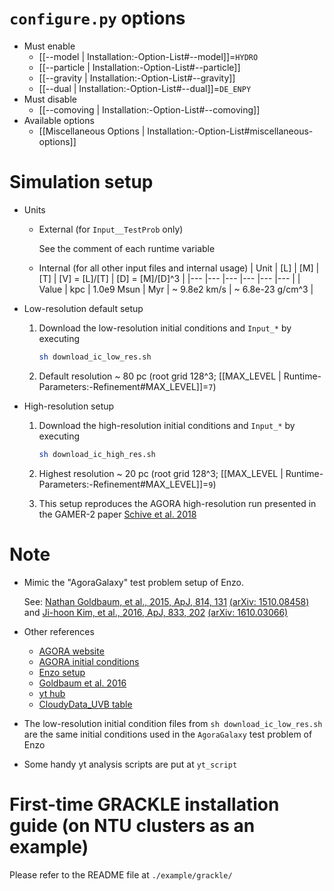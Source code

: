 # `configure.py` options
- Must enable
  - [[--model | Installation:-Option-List#--model]]=`HYDRO`
  - [[--particle | Installation:-Option-List#--particle]]
  - [[--gravity | Installation:-Option-List#--gravity]]
  - [[--dual | Installation:-Option-List#--dual]]=`DE_ENPY`
- Must disable
  - [[--comoving | Installation:-Option-List#--comoving]]
- Available options
  - [[Miscellaneous Options | Installation:-Option-List#miscellaneous-options]]


# Simulation setup
- Units

  - External (for `Input__TestProb` only)

    See the comment of each runtime variable

  - Internal (for all other input files and internal usage)
    | Unit  | [L] | [M]        | [T] | [V] = [L]/[T] | [D] = [M]/[D]^3  |
    |---    |---  |---         |---  |---            |---               |
    | Value | kpc | 1.0e9 Msun | Myr | ~ 9.8e2 km/s  | ~ 6.8e-23 g/cm^3 |

- Low-resolution default setup

  1. Download the low-resolution initial conditions and `Input_*` by executing
     ```bash
     sh download_ic_low_res.sh
     ```

  2. Default resolution ~ 80 pc (root grid 128^3; [[MAX_LEVEL | Runtime-Parameters:-Refinement#MAX_LEVEL]]=`7`)

- High-resolution setup

  1. Download the high-resolution initial conditions and `Input_*` by executing
     ```bash
     sh download_ic_high_res.sh
     ```

  2. Highest resolution ~ 20 pc (root grid 128^3; [[MAX_LEVEL | Runtime-Parameters:-Refinement#MAX_LEVEL]]=`9`)

  3. This setup reproduces the AGORA high-resolution run presented in the GAMER-2 paper [Schive et al. 2018](https://academic.oup.com/mnras/article/481/4/4815/5106358)


# Note
- Mimic the "AgoraGalaxy" test problem setup of Enzo.

  See: [Nathan Goldbaum, et al., 2015, ApJ, 814, 131](https://dx.doi.org/10.1088/0004-637X/814/2/131) [(arXiv: 1510.08458)](https://arxiv.org/abs/1510.08458) and
  [Ji-hoon Kim, et al., 2016, ApJ, 833, 202](https://dx.doi.org/10.3847/1538-4357/833/2/202) [(arXiv: 1610.03066)](https://dx.doi.org/10.3847/1538-4357/833/2/202)

- Other references

  - [AGORA website](https://sites.google.com/site/santacruzcomparisonproject/)
  - [AGORA initial conditions](https://goo.gl/8JzbIJ)
  - [Enzo setup](https://bitbucket.org/enzo/enzo-dev/src/19f4a44e06f1c386573dc77b3608ba66b64d93bc/run/Hydro/Hydro-3D/AgoraGalaxy/?at=week-of-code)
  - [Goldbaum et al. 2016](https://arxiv.org/abs/1605.00646)
  - [yt hub](https://girder.hub.yt/#collection/5736481ddd9119000164acf1)
  - [CloudyData_UVB table](https://github.com/grackle-project/grackle_data_files/tree/main/input)

- The low-resolution initial condition files from `sh download_ic_low_res.sh` are the same initial conditions used
  in the `AgoraGalaxy` test problem of Enzo

- Some handy yt analysis scripts are put at `yt_script`


# First-time GRACKLE installation guide (on NTU clusters as an example)

Please refer to the README file at `./example/grackle/`
